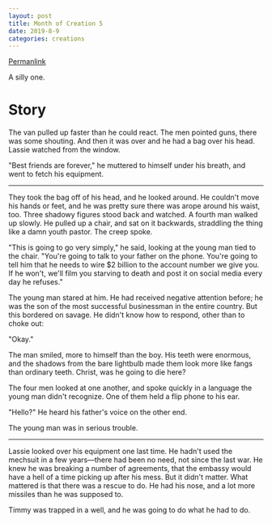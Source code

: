 ```yaml
---
layout: post
title: Month of Creation 5
date: 2019-8-9
categories: creations
---
```


[Permanlink](https://www.reddit.com/r/WritingPrompts/comments/co8faf/wp_youve_been_kidnapped_from_your_home_where_you/ewhgznz?utm_source=share&utm_medium=web2x)

A silly one.

# Story

The van pulled up faster than he could react. The men pointed guns, there was some
shouting. And then it was over and he had a bag over his head. Lassie watched from the
window.

"Best friends are forever," he muttered to himself under his breath, and went to fetch
his equipment.

---

They took the bag off of his head, and he looked around. He couldn't move his hands or
feet, and he was pretty sure there was arope around his waist, too. Three shadowy figures
stood back and watched. A fourth man walked up slowly. He pulled up a chair, and sat on
it backwards, straddling the thing like a damn youth pastor. The creep spoke.

"This is going to go very simply," he said, looking at the young man tied to the chair.
"You're going to talk to your father on the phone. You're going to tell him that he needs
to wire $2 billion to the account number we give you. If he won't, we'll film you
starving to death and post it on social media every day he refuses."

The young man stared at him. He had received negative attention before; he was the son of
the most successful businessman in the entire country. But this bordered on savage. He
didn't know how to respond, other than to choke out:

"Okay."

The man smiled, more to himself than the boy. His teeth were enormous, and the shadows
from the bare lightbulb made them look more like fangs than ordinary teeth. Christ, was
he going to die here?

The four men looked at one another, and spoke quickly in a language the young man didn't
recognize. One of them held a flip phone to his ear.

"Hello?" He heard his father's voice on the other end.

The young man was in serious trouble.

---

Lassie looked over his equipment one last time. He hadn't used the mechsuit in a few
years—there had been no need, not since the last war. He knew he was breaking a number of
agreements, that the embassy would have a hell of a time picking up after his mess. But
it didn't matter. What mattered is that there was a rescue to do. He had his nose, and a
lot more missiles than he was supposed to.

Timmy was trapped in a well, and he was going to do what he had to do.

